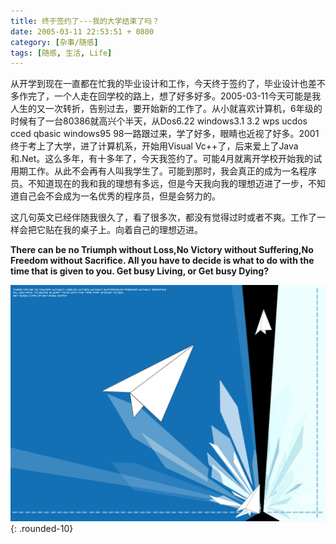 ```yaml
---
title: 终于签约了---我的大学结束了吗？
date: 2005-03-11 22:53:51 + 0800
category: [杂事/随感]
tags: [随感, 生活, Life]
---
```


从开学到现在一直都在忙我的毕业设计和工作，今天终于签约了，毕业设计也差不多作完了，一个人走在回学校的路上，想了好多好多。2005-03-11今天可能是我人生的又一次转折，告别过去，要开始新的工作了。从小就喜欢计算机，6年级的时候有了一台80386就高兴个半天，从Dos6.22 windows3.1 3.2 wps ucdos cced qbasic windows95 98一路跟过来，学了好多，眼睛也近视了好多。2001终于考上了大学，进了计算机系，开始用Visual Vc++了，后来爱上了Java和.Net。这么多年，有十多年了，今天我签约了。可能4月就离开学校开始我的试用期工作。从此不会再有人叫我学生了。可能到那时，我会真正的成为一名程序员。不知道现在的我和我的理想有多远，但是今天我向我的理想迈进了一步，不知道自己会不会成为一名优秀的程序员，但是会努力的。  

这几句英文已经伴随我很久了，看了很多次，都没有觉得过时或者不爽。工作了一样会把它贴在我的桌子上。向着自己的理想迈进。

**There can be no Triumph without Loss,No Victory without Suffering,No Freedom without Sacrifice. All you have to decide is what to do with the time that is given to you. Get busy Living, or Get busy Dying?**

![给工作设计的桌面壁纸](/assets/attachments/2005/03/06_085942_wtlzbackground.jpg){: .rounded-10}

